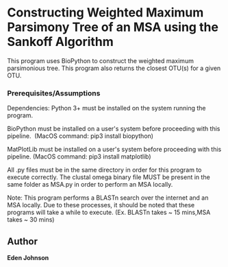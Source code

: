 # Constructing Weighted Maximum Parsimony Tree of an MSA using the Sankoff Algorithm

This program uses BioPython to construct the weighted maximum parsimonious tree. 
This program also returns the closest OTU(s) for a given OTU.


### Prerequisites/Assumptions

Dependencies:
Python 3+ must be installed on the system running the program. 

BioPython must be installed on a user's system before proceeding with this pipeline. 
(MacOS command: pip3 install biopython)

MatPlotLib must be installed on a user's system before proceeding with this pipeline.
(MacOS command: pip3 install matplotlib)

All .py files must be in the same directory in order for this program to execute correctly. The 
clustal omega binary file MUST be present in the same folder as MSA.py in order to perform
an MSA locally. 

Note:
This program performs a BLASTn search over the internet and an MSA locally. Due to these processes, it should be noted that these programs will take a while to execute. (Ex. BLASTn takes ~ 15 mins,MSA takes ~ 30 mins) 


## Author

**Eden Johnson** 
